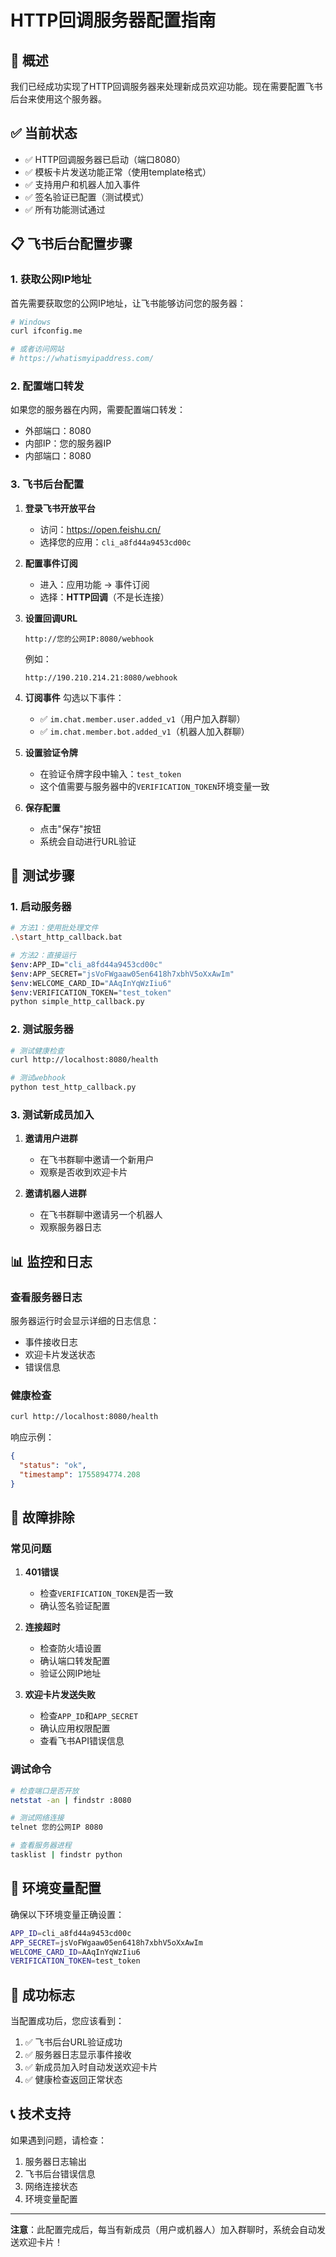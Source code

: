 # HTTP回调服务器配置指南

## 🎯 概述

我们已经成功实现了HTTP回调服务器来处理新成员欢迎功能。现在需要配置飞书后台来使用这个服务器。

## ✅ 当前状态

- ✅ HTTP回调服务器已启动（端口8080）
- ✅ 模板卡片发送功能正常（使用template格式）
- ✅ 支持用户和机器人加入事件
- ✅ 签名验证已配置（测试模式）
- ✅ 所有功能测试通过

## 📋 飞书后台配置步骤

### 1. 获取公网IP地址

首先需要获取您的公网IP地址，让飞书能够访问您的服务器：

```bash
# Windows
curl ifconfig.me

# 或者访问网站
# https://whatismyipaddress.com/
```

### 2. 配置端口转发

如果您的服务器在内网，需要配置端口转发：
- 外部端口：8080
- 内部IP：您的服务器IP
- 内部端口：8080

### 3. 飞书后台配置

1. **登录飞书开放平台**
   - 访问：https://open.feishu.cn/
   - 选择您的应用：`cli_a8fd44a9453cd00c`

2. **配置事件订阅**
   - 进入：应用功能 → 事件订阅
   - 选择：**HTTP回调**（不是长连接）

3. **设置回调URL**
   ```
   http://您的公网IP:8080/webhook
   ```
   例如：
   ```
   http://190.210.214.21:8080/webhook
   ```

4. **订阅事件**
   勾选以下事件：
   - ✅ `im.chat.member.user.added_v1`（用户加入群聊）
   - ✅ `im.chat.member.bot.added_v1`（机器人加入群聊）

5. **设置验证令牌**
   - 在验证令牌字段中输入：`test_token`
   - 这个值需要与服务器中的`VERIFICATION_TOKEN`环境变量一致

6. **保存配置**
   - 点击"保存"按钮
   - 系统会自动进行URL验证

## 🧪 测试步骤

### 1. 启动服务器

```bash
# 方法1：使用批处理文件
.\start_http_callback.bat

# 方法2：直接运行
$env:APP_ID="cli_a8fd44a9453cd00c"
$env:APP_SECRET="jsVoFWgaaw05en6418h7xbhV5oXxAwIm"
$env:WELCOME_CARD_ID="AAqInYqWzIiu6"
$env:VERIFICATION_TOKEN="test_token"
python simple_http_callback.py
```

### 2. 测试服务器

```bash
# 测试健康检查
curl http://localhost:8080/health

# 测试webhook
python test_http_callback.py
```

### 3. 测试新成员加入

1. **邀请用户进群**
   - 在飞书群聊中邀请一个新用户
   - 观察是否收到欢迎卡片

2. **邀请机器人进群**
   - 在飞书群聊中邀请另一个机器人
   - 观察服务器日志

## 📊 监控和日志

### 查看服务器日志

服务器运行时会显示详细的日志信息：
- 事件接收日志
- 欢迎卡片发送状态
- 错误信息

### 健康检查

```bash
curl http://localhost:8080/health
```

响应示例：
```json
{
  "status": "ok",
  "timestamp": 1755894774.208
}
```

## 🔧 故障排除

### 常见问题

1. **401错误**
   - 检查`VERIFICATION_TOKEN`是否一致
   - 确认签名验证配置

2. **连接超时**
   - 检查防火墙设置
   - 确认端口转发配置
   - 验证公网IP地址

3. **欢迎卡片发送失败**
   - 检查`APP_ID`和`APP_SECRET`
   - 确认应用权限配置
   - 查看飞书API错误信息

### 调试命令

```bash
# 检查端口是否开放
netstat -an | findstr :8080

# 测试网络连接
telnet 您的公网IP 8080

# 查看服务器进程
tasklist | findstr python
```

## 📝 环境变量配置

确保以下环境变量正确设置：

```bash
APP_ID=cli_a8fd44a9453cd00c
APP_SECRET=jsVoFWgaaw05en6418h7xbhV5oXxAwIm
WELCOME_CARD_ID=AAqInYqWzIiu6
VERIFICATION_TOKEN=test_token
```

## 🎉 成功标志

当配置成功后，您应该看到：

1. ✅ 飞书后台URL验证成功
2. ✅ 服务器日志显示事件接收
3. ✅ 新成员加入时自动发送欢迎卡片
4. ✅ 健康检查返回正常状态

## 📞 技术支持

如果遇到问题，请检查：
1. 服务器日志输出
2. 飞书后台错误信息
3. 网络连接状态
4. 环境变量配置

---

**注意**：此配置完成后，每当有新成员（用户或机器人）加入群聊时，系统会自动发送欢迎卡片！
